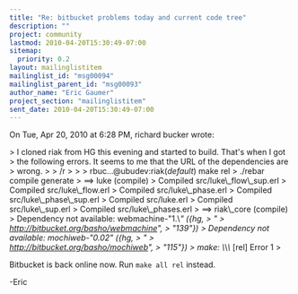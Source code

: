 ```yaml
---
title: "Re: bitbucket problems today and current code tree"
description: ""
project: community
lastmod: 2010-04-20T15:30:49-07:00
sitemap:
  priority: 0.2
layout: mailinglistitem
mailinglist_id: "msg00094"
mailinglist_parent_id: "msg00093"
author_name: "Eric Gaumer"
project_section: "mailinglistitem"
sent_date: 2010-04-20T15:30:49-07:00
---
```



On Tue, Apr 20, 2010 at 6:28 PM, richard bucker wrote:

&gt; I cloned riak from HG this evening and started to build. That's when I got
&gt; the following errors. It seems to me that the URL of the dependencies are
&gt; wrong.
&gt;
&gt; /r
&gt;
&gt;
&gt; rbuc...@ubudev:riak$(default)$ make rel
&gt; ./rebar compile generate
&gt; ==&gt; luke (compile)
&gt; Compiled src/luke\\_flow\\_sup.erl
&gt; Compiled src/luke\\_flow.erl
&gt; Compiled src/luke\\_phase.erl
&gt; Compiled src/luke\\_phase\\_sup.erl
&gt; Compiled src/luke.erl
&gt; Compiled src/luke\\_sup.erl
&gt; Compiled src/luke\\_phases.erl
&gt; ==&gt; riak\\_core (compile)
&gt; Dependency not available: webmachine-"1.\\*" ({hg,
&gt; "
&gt; http://bitbucket.org/basho/webmachine",
&gt; "139"})
&gt; Dependency not available: mochiweb-"0.02" ({hg,
&gt; "
&gt; http://bitbucket.org/basho/mochiweb",
&gt; "115"})
&gt; make: \\*\\*\\* [rel] Error 1
&gt;

Bitbucket is back online now. Run `make all rel` instead.

-Eric
